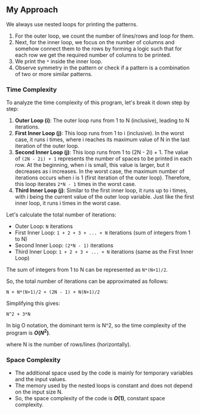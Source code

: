 ## My Approach
We always use nested loops for printing the patterns. 
1. For the outer loop, we count the number of lines/rows and loop for them.
2. Next, for the inner loop, we focus on the number of columns and somehow connect them to the rows by forming a logic such that for each row we get the required number of columns to be printed.
3. We print the `*` inside the inner loop.
4. Observe symmetry in the pattern or check if a pattern is a combination of two or more similar patterns.
   
### Time Complexity


To analyze the time complexity of this program, let's break it down step by step:

1. **Outer Loop (i)**: The outer loop runs from 1 to N (inclusive), leading to N iterations.
2. **First Inner Loop (j)**: This loop runs from 1 to i (inclusive). In the worst case, it runs i times, where i reaches its maximum value of N in the last iteration of the outer loop.
3. **Second Inner Loop (j)**: This loop runs from 1 to (2N - 2i) + 1. The value of `(2N - 2i) + 1` represents the number of spaces to be printed in each row. At the beginning, when i is small, this value is larger, but it decreases as i increases. In the worst case, the maximum number of iterations occurs when i is 1 (first iteration of the outer loop). Therefore, this loop iterates `2*N - 1` times in the worst case.
4. **Third Inner Loop (j)**: Similar to the first inner loop, it runs up to i times, with i being the current value of the outer loop variable. Just like the first inner loop, it runs i times in the worst case.

Let's calculate the total number of iterations:

- Outer Loop: `N` iterations
- First Inner Loop: `1 + 2 + 3 + ... + N` iterations (sum of integers from 1 to N)
- Second Inner Loop: `(2*N - 1)` iterations
- Third Inner Loop: `1 + 2 + 3 + ... + N` iterations (same as the First Inner Loop)

The sum of integers from 1 to N can be represented as `N*(N+1)/2`.

So, the total number of iterations can be approximated as follows:

`N + N*(N+1)/2 + (2N - 1) + N(N+1)/2`

Simplifying this gives:

`N^2 + 3*N`

In big O notation, the dominant term is N^2, so the time complexity of the program is **$O(N^2)$**.

where N is the number of rows/lines (horizontally).

### Space Complexity
- The additional space used by the code is mainly for temporary variables and the input values.
- The memory used by the nested loops is constant and does not depend on the input size N.
- So, the space complexity of the code is **$O(1)$**, constant space complexity.

